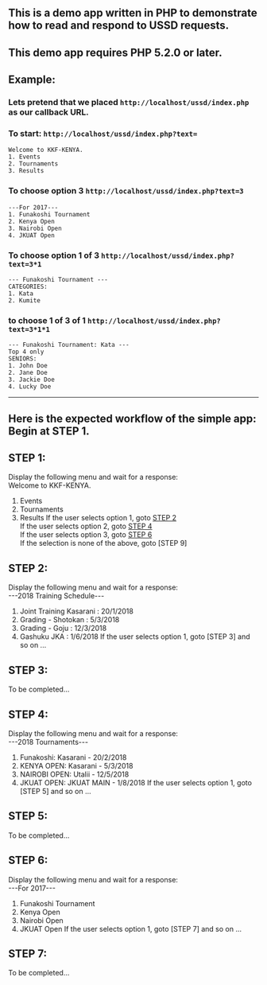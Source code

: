 ## This is a demo app written in PHP to demonstrate how to read and respond to USSD requests.
## This demo app requires PHP 5.2.0 or later.
 
## Example:
### Lets pretend that we placed ```http://localhost/ussd/index.php``` as our callback URL.
### To start: ```http://localhost/ussd/index.php?text=```
```
Welcome to KKF-KENYA.  
1. Events 
2. Tournaments 
3. Results 
```
### To choose option 3 ```http://localhost/ussd/index.php?text=3```
```
---For 2017---
1. Funakoshi Tournament
2. Kenya Open
3. Nairobi Open
4. JKUAT Open
```
### To choose option 1 of 3 ```http://localhost/ussd/index.php?text=3*1```
```
--- Funakoshi Tournament ---
CATEGORIES: 
1. Kata
2. Kumite
```
### to choose 1 of 3 of 1 ```http://localhost/ussd/index.php?text=3*1*1```
```
--- Funakoshi Tournament: Kata ---
Top 4 only
SENIORS: 
1. John Doe
2. Jane Doe
3. Jackie Doe
4. Lucky Doe
```

------------------------------------------------
Here is the expected workflow of the simple app:
Begin at STEP 1.
------------------------------------------------
## STEP 1:

Display the following menu and wait for a response:  
Welcome to KKF-KENYA.  
1. Events 
2. Tournaments 
3. Results 
If the user selects option 1, goto [STEP 2](#step-2)  
If the user selects option 2, goto [STEP 4](#step-4)  
If the user selects option 3, goto [STEP 6](#step-6)  
If the selection is none of the above, goto [STEP 9]

## STEP 2:

Display the following menu and wait for a response:  
---2018 Training Schedule--- 
1. Joint Training Kasarani : 20/1/2018 
2. Grading - Shotokan : 5/3/2018  
3. Grading - Goju : 12/3/2018  
4. Gashuku JKA : 1/6/2018
If the user selects option 1, goto [STEP 3] and so on ...

## STEP 3:

To be completed...

## STEP 4:

Display the following menu and wait for a response:  
---2018 Tournaments--- 
1. Funakoshi: Kasarani - 20/2/2018
2. KENYA OPEN: Kasarani - 5/3/2018
3. NAIROBI OPEN: Utalii - 12/5/2018
4. JKUAT OPEN: JKUAT MAIN - 1/8/2018
If the user selects option 1, goto [STEP 5] and so on ...

## STEP 5:

To be completed...

## STEP 6:

Display the following menu and wait for a response:  
---For 2017--- 
1. Funakoshi Tournament
2. Kenya Open
3. Nairobi Open
4. JKUAT Open
If the user selects option 1, goto [STEP 7] and so on ...

## STEP 7:

To be completed...

